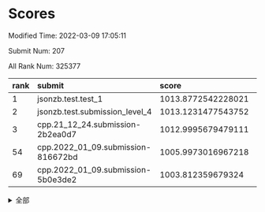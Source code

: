 # Scores

Modified Time: 2022-03-09 17:05:11

Submit Num: 207

All Rank Num: 325377

| rank |               submit               |       score        |       sigma        | pk_num |
| :--- | :--------------------------------- | :----------------- | :----------------- | :----- |
| 1    | jsonzb.test.test_1                 | 1013.8772542228021 | 0.8216164711378788 | 6288   |
| 2    | jsonzb.test.submission_level_4     | 1013.1231477543752 | 0.7582115058463179 | 6286   |
| 3    | cpp.21_12_24.submission-2b2ea0d7   | 1012.9995679479111 | 0.8018539590758769 | 6284   |
| 54   | cpp.2022_01_09.submission-816672bd | 1005.9973016967218 | 0.7200488227326971 | 6289   |
| 69   | cpp.2022_01_09.submission-5b0e3de2 | 1003.812359679324  | 0.7073082629625722 | 6291   |


<details>
<summary>全部</summary>

| rank |                 submit                 |       score        |       sigma        | pk_num |
| :--- | :------------------------------------- | :----------------- | :----------------- | :----- |
| 1    | jsonzb.test.test_1                     | 1013.8772542228021 | 0.8216164711378788 | 6288   |
| 2    | jsonzb.test.submission_level_4         | 1013.1231477543752 | 0.7582115058463179 | 6286   |
| 3    | cpp.21_12_24.submission-2b2ea0d7       | 1012.9995679479111 | 0.8018539590758769 | 6284   |
| 4    | gobigger.level_3.submission_level_3_33 | 1012.8460528968968 | 0.7880417915191016 | 6290   |
| 5    | gobigger.level_3.submission_level_3_2  | 1011.7999945249649 | 0.8122956466623741 | 6286   |
| 6    | gobigger.level_3.submission_level_3_5  | 1011.4519970509845 | 0.7772808545563095 | 6284   |
| 7    | gobigger.level_3.submission_level_3_27 | 1011.0429844301003 | 0.7524787055093247 | 6288   |
| 8    | gobigger.level_3.submission_level_3_14 | 1010.9436733128753 | 0.7527468234049927 | 6288   |
| 9    | gobigger.level_3.submission_level_3_10 | 1010.9031958621213 | 0.754919918915741  | 6288   |
| 10   | gobigger.level_3.submission_level_3_7  | 1010.8528549362816 | 0.7674447774792398 | 6288   |
| 11   | gobigger.level_3.submission_level_3_43 | 1010.6861121842476 | 0.7483978552570092 | 6289   |
| 12   | gobigger.level_3.submission_level_3_28 | 1010.6428776179044 | 0.7769683237452084 | 6286   |
| 13   | gobigger.level_3.submission_level_3_46 | 1010.5565501070232 | 0.7700997676986853 | 6287   |
| 14   | gobigger.level_3.submission_level_3_8  | 1010.4221087344572 | 0.744258827360838  | 6282   |
| 15   | gobigger.level_3.submission_level_3_24 | 1010.4196689222935 | 0.7541288151562487 | 6283   |
| 16   | gobigger.level_3.submission_level_3_35 | 1010.3482851809274 | 0.7778815540516596 | 6287   |
| 17   | gobigger.level_3.submission_level_3_41 | 1010.308232508614  | 0.7745312687745008 | 6286   |
| 18   | gobigger.level_3.submission_level_3_37 | 1010.1890805343892 | 0.7426641786859361 | 6289   |
| 19   | gobigger.level_3.submission_level_3_6  | 1010.156369774528  | 0.7616431426092293 | 6286   |
| 20   | gobigger.level_3.submission_level_3_17 | 1010.0814957695507 | 0.7361372539994191 | 6289   |
| 21   | gobigger.level_3.submission_level_3_11 | 1010.076262901297  | 0.7567518335685132 | 6287   |
| 22   | gobigger.level_3.submission_level_3_15 | 1010.062411720057  | 0.7609565853544258 | 6286   |
| 23   | gobigger.level_3.submission_level_3_26 | 1010.0471061662189 | 0.7844776831565355 | 6291   |
| 24   | gobigger.level_3.submission_level_3_36 | 1009.8980904408378 | 0.7552415180039026 | 6287   |
| 25   | gobigger.level_3.submission_level_3_44 | 1009.8625222235332 | 0.7685171904010966 | 6283   |
| 26   | gobigger.level_3.submission_level_3_1  | 1009.8624485267243 | 0.781569369914217  | 6286   |
| 27   | gobigger.level_3.submission_level_3_0  | 1009.8234754513115 | 0.7539741251129891 | 6289   |
| 28   | gobigger.level_3.submission_level_3_25 | 1009.803996833282  | 0.7445610286820666 | 6291   |
| 29   | gobigger.level_3.submission_level_3_3  | 1009.7856403331855 | 0.7533609990270278 | 6285   |
| 30   | gobigger.level_3.submission_level_3_20 | 1009.7670310449195 | 0.7776091659757906 | 6288   |
| 31   | gobigger.level_3.submission_level_3_21 | 1009.7012847868033 | 0.7504656526067975 | 6283   |
| 32   | gobigger.level_3.submission_level_3_49 | 1009.6492050113992 | 0.7544762534834117 | 6283   |
| 33   | gobigger.level_3.submission_level_3_42 | 1009.5718717806533 | 0.7685241119647435 | 6286   |
| 34   | gobigger.level_3.submission_level_3_31 | 1009.4905916813743 | 0.7403037776735495 | 6287   |
| 35   | gobigger.level_3.submission_level_3_9  | 1009.3795150461921 | 0.7499176537131271 | 6283   |
| 36   | gobigger.level_3.submission_level_3_40 | 1009.3624580180879 | 0.75185269441313   | 6288   |
| 37   | gobigger.level_3.submission_level_3_48 | 1009.3073065722964 | 0.7428179583472291 | 6287   |
| 38   | gobigger.level_3.submission_level_3_47 | 1009.245475004537  | 0.7321936174088484 | 6284   |
| 39   | gobigger.level_3.submission_level_3_19 | 1009.2163600422314 | 0.7762161076078751 | 6283   |
| 40   | gobigger.level_3.submission_level_3_30 | 1009.192590395811  | 0.7592087358571745 | 6287   |
| 41   | gobigger.level_3.submission_level_3_22 | 1009.1217779539807 | 0.7878823574038445 | 6285   |
| 42   | gobigger.level_3.submission_level_3_16 | 1009.0425160108396 | 0.7534395611099224 | 6285   |
| 43   | gobigger.level_3.submission_level_3_29 | 1008.9129373380806 | 0.7597543547373241 | 6285   |
| 44   | gobigger.level_3.submission_level_3_39 | 1008.7960725344764 | 0.7422715478081158 | 6288   |
| 45   | gobigger.level_3.submission_level_3_4  | 1008.7143125632416 | 0.7469651804914488 | 6286   |
| 46   | gobigger.level_3.submission_level_3_12 | 1008.4995270397551 | 0.739312031040977  | 6288   |
| 47   | gobigger.level_3.submission_level_3_13 | 1008.4541864842092 | 0.7409312097891692 | 6287   |
| 48   | gobigger.level_3.submission_level_3_32 | 1008.3597216899757 | 0.7559563277616891 | 6291   |
| 49   | gobigger.level_3.submission_level_3_23 | 1008.321496566948  | 0.752582754401088  | 6290   |
| 50   | gobigger.level_3.submission_level_3_18 | 1008.3164035874852 | 0.7551838160595782 | 6292   |
| 51   | gobigger.level_3.submission_level_3_45 | 1008.2916892147736 | 0.7253372922056616 | 6284   |
| 52   | gobigger.level_3.submission_level_3_34 | 1008.1142161630986 | 0.7342858977464042 | 6291   |
| 53   | gobigger.level_3.submission_level_3_38 | 1007.9961796020415 | 0.7426318304755222 | 6288   |
| 54   | cpp.2022_01_09.submission-816672bd     | 1005.9973016967218 | 0.7200488227326971 | 6289   |
| 55   | gobigger.level_1.submission_level_1_29 | 1004.9651692507592 | 0.7150660828365212 | 6288   |
| 56   | gobigger.level_1.submission_level_1_10 | 1004.9314238272126 | 0.7213784052005664 | 6289   |
| 57   | gobigger.level_1.submission_level_1_4  | 1004.6808516107706 | 0.7210157007703634 | 6289   |
| 58   | gobigger.level_1.submission_level_1_46 | 1004.6569463787756 | 0.7153999244910086 | 6285   |
| 59   | gobigger.level_1.submission_level_1_37 | 1004.6188410873876 | 0.7235052285990369 | 6287   |
| 60   | gobigger.level_1.submission_level_1_49 | 1004.4077587298281 | 0.7130254157871097 | 6291   |
| 61   | gobigger.level_1.submission_level_1_0  | 1004.2537452241146 | 0.7191603208501587 | 6286   |
| 62   | gobigger.level_1.submission_level_1_24 | 1004.0629495602624 | 0.7264393653569761 | 6286   |
| 63   | gobigger.level_1.submission_level_1_36 | 1003.9773727123868 | 0.7203249549182646 | 6282   |
| 64   | gobigger.level_1.submission_level_1_39 | 1003.9656406156114 | 0.713404232176212  | 6286   |
| 65   | gobigger.level_1.submission_level_1_12 | 1003.9329284791686 | 0.710545450792664  | 6287   |
| 66   | gobigger.level_1.submission_level_1_45 | 1003.8576586146602 | 0.7117860501922639 | 6286   |
| 67   | gobigger.level_1.submission_level_1_18 | 1003.8275944689705 | 0.7278513643199654 | 6293   |
| 68   | gobigger.level_1.submission_level_1_20 | 1003.8131873234971 | 0.7199613985266172 | 6283   |
| 69   | cpp.2022_01_09.submission-5b0e3de2     | 1003.812359679324  | 0.7073082629625722 | 6291   |
| 70   | gobigger.level_1.submission_level_1_34 | 1003.7515628583541 | 0.7071710181485403 | 6290   |
| 71   | gobigger.level_1.submission_level_1_28 | 1003.7146243161021 | 0.7049212553306529 | 6294   |
| 72   | gobigger.level_1.submission_level_1_47 | 1003.6806578375401 | 0.7198495787299405 | 6289   |
| 73   | gobigger.level_1.submission_level_1_19 | 1003.6576433494237 | 0.7243464237566695 | 6289   |
| 74   | gobigger.level_1.submission_level_1_27 | 1003.6506050053877 | 0.7183050554039503 | 6287   |
| 75   | gobigger.level_1.submission_level_1_35 | 1003.6008565061729 | 0.7156649492660294 | 6289   |
| 76   | gobigger.level_1.submission_level_1_32 | 1003.5099419035404 | 0.7082252637343247 | 6279   |
| 77   | gobigger.level_1.submission_level_1_2  | 1003.509630324447  | 0.7196478484921259 | 6283   |
| 78   | gobigger.level_1.submission_level_1_41 | 1003.4962962664029 | 0.7246686873990286 | 6288   |
| 79   | gobigger.level_1.submission_level_1_1  | 1003.4715161729647 | 0.7060017949842381 | 6285   |
| 80   | gobigger.level_1.submission_level_1_17 | 1003.3939358464003 | 0.7020949234829897 | 6292   |
| 81   | gobigger.level_1.submission_level_1_21 | 1003.3630473057912 | 0.7112229848645668 | 6287   |
| 82   | gobigger.level_1.submission_level_1_8  | 1003.3542972874145 | 0.7127665272438034 | 6288   |
| 83   | gobigger.level_1.submission_level_1_5  | 1003.3096965274996 | 0.7138194143399474 | 6288   |
| 84   | gobigger.level_1.submission_level_1_31 | 1003.2591491306196 | 0.7120412506172301 | 6294   |
| 85   | gobigger.level_1.submission_level_1_7  | 1003.1951798235359 | 0.7118352032225216 | 6287   |
| 86   | gobigger.level_1.submission_level_1_33 | 1003.157043155366  | 0.723527493964317  | 6291   |
| 87   | gobigger.level_1.submission_level_1_9  | 1003.088908075954  | 0.7137329721538512 | 6285   |
| 88   | gobigger.level_1.submission_level_1_23 | 1002.9908329112744 | 0.7103758952133604 | 6283   |
| 89   | gobigger.level_1.submission_level_1_22 | 1002.8307341979189 | 0.7115955257299237 | 6288   |
| 90   | gobigger.level_1.submission_level_1_42 | 1002.8117433730965 | 0.7011072078507731 | 6287   |
| 91   | gobigger.level_1.submission_level_1_3  | 1002.7779423134975 | 0.7048497171407221 | 6283   |
| 92   | gobigger.level_1.submission_level_1_16 | 1002.7466193732164 | 0.7145077092399889 | 6288   |
| 93   | gobigger.level_1.submission_level_1_40 | 1002.7462019728126 | 0.7052369604851784 | 6285   |
| 94   | gobigger.level_1.submission_level_1_25 | 1002.7434846150503 | 0.7130167820674875 | 6291   |
| 95   | gobigger.level_1.submission_level_1_30 | 1002.63779691832   | 0.7217553825966933 | 6287   |
| 96   | gobigger.level_1.submission_level_1_15 | 1002.6049563610591 | 0.7076244377174428 | 6287   |
| 97   | gobigger.level_1.submission_level_1_43 | 1002.5717424213511 | 0.7072783079707364 | 6280   |
| 98   | gobigger.level_1.submission_level_1_48 | 1002.5497592033274 | 0.7147650756870044 | 6288   |
| 99   | gobigger.level_1.submission_level_1_38 | 1002.3503551993857 | 0.7165117110066644 | 6286   |
| 100  | gobigger.level_1.submission_level_1_14 | 1002.1544458245334 | 0.7164825089441584 | 6288   |
| 101  | gobigger.level_1.submission_level_1_13 | 1002.0848041492125 | 0.7095558843311095 | 6284   |
| 102  | gobigger.level_1.submission_level_1_6  | 1002.0698087716208 | 0.7137213238240384 | 6288   |
| 103  | gobigger.level_1.submission_level_1_44 | 1001.9657033813273 | 0.7142230516648875 | 6286   |
| 104  | gobigger.level_1.submission_level_1_26 | 1001.6675041086606 | 0.7146584636298904 | 6283   |
| 105  | gobigger.level_1.submission_level_1_11 | 1001.4650072624781 | 0.713889186718228  | 6289   |
| 106  | gobigger.random.submission_random_28   | 998.0060206636899  | 0.7069241931676569 | 6294   |
| 107  | gobigger.random.submission_random_1    | 997.3467081475668  | 0.7131875321897321 | 6290   |
| 108  | gobigger.random.submission_random_29   | 997.2891149279868  | 0.7111474974287071 | 6286   |
| 109  | gobigger.random.submission_random_46   | 997.096742362893   | 0.703746508322084  | 6290   |
| 110  | gobigger.random.submission_random_9    | 996.9624624266003  | 0.7166126058365639 | 6287   |
| 111  | gobigger.random.submission_random_8    | 996.932447191244   | 0.6941461381613682 | 6286   |
| 112  | gobigger.random.submission_random_19   | 996.8706224864401  | 0.7042876485350679 | 6286   |
| 113  | gobigger.random.submission_random_17   | 996.8017956985644  | 0.7049033893695644 | 6287   |
| 114  | gobigger.random.submission_random_23   | 996.7832635401642  | 0.6994995096241228 | 6286   |
| 115  | gobigger.random.submission_random_5    | 996.6997452369535  | 0.7091374024364717 | 6288   |
| 116  | gobigger.random.submission_random_16   | 996.6209126746212  | 0.707271458984543  | 6294   |
| 117  | gobigger.random.submission_random_12   | 996.572630114663   | 0.706321653324153  | 6288   |
| 118  | gobigger.random.submission_random_20   | 996.508318546089   | 0.7092039621311856 | 6286   |
| 119  | gobigger.random.submission_random_0    | 996.4772286528204  | 0.7155889764103275 | 6291   |
| 120  | gobigger.random.submission_random_32   | 996.4639827183928  | 0.6979687322526831 | 6294   |
| 121  | gobigger.random.submission_random_39   | 996.4531484587953  | 0.7067399784079323 | 6287   |
| 122  | gobigger.random.submission_random_25   | 996.3941738419385  | 0.7097261918865551 | 6290   |
| 123  | gobigger.random.submission_random_44   | 996.3442046984769  | 0.7010378830119461 | 6286   |
| 124  | gobigger.random.submission_random_30   | 996.3077143178142  | 0.7074959846220724 | 6288   |
| 125  | gobigger.random.submission_random_22   | 996.2639020953483  | 0.7070408765473019 | 6287   |
| 126  | gobigger.random.submission_random_36   | 996.2473730150949  | 0.7174690097672102 | 6286   |
| 127  | gobigger.random.submission_random_42   | 996.2218631949872  | 0.6915871712322437 | 6284   |
| 128  | gobigger.random.submission_random_7    | 996.1630761300647  | 0.706741721452594  | 6287   |
| 129  | gobigger.random.submission_random_24   | 996.0127256133006  | 0.7262915191547076 | 6284   |
| 130  | gobigger.random.submission_random_43   | 996.0098457235578  | 0.7159219572534192 | 6288   |
| 131  | gobigger.random.submission_random_15   | 995.9938247509626  | 0.7144410478712395 | 6288   |
| 132  | gobigger.random.submission_random_18   | 995.9197870299522  | 0.717588238118193  | 6288   |
| 133  | gobigger.random.submission_random_31   | 995.9042825312245  | 0.7124046546575027 | 6288   |
| 134  | gobigger.random.submission_random_27   | 995.8954990043793  | 0.7137235491804028 | 6287   |
| 135  | gobigger.random.submission_random_13   | 995.8394868400186  | 0.7028397779242187 | 6290   |
| 136  | gobigger.random.submission_random_11   | 995.7795949678535  | 0.7266407857168602 | 6289   |
| 137  | gobigger.random.submission_random_4    | 995.6677317486085  | 0.7122279883999244 | 6284   |
| 138  | gobigger.random.submission_random_40   | 995.664112216846   | 0.7115464550638093 | 6285   |
| 139  | gobigger.random.submission_random_26   | 995.660216923426   | 0.7147473461055509 | 6292   |
| 140  | gobigger.random.submission_random_45   | 995.5823728194686  | 0.7077432085030122 | 6290   |
| 141  | gobigger.random.submission_random_48   | 995.5335561043879  | 0.7074378094455949 | 6291   |
| 142  | gobigger.random.submission_random_6    | 995.4847121958267  | 0.7245380830170859 | 6290   |
| 143  | gobigger.random.submission_random_35   | 995.4748564263247  | 0.7124369063581376 | 6294   |
| 144  | gobigger.random.submission_random_47   | 995.4577589938694  | 0.7014963634511279 | 6286   |
| 145  | gobigger.random.submission_random_41   | 995.4110405875114  | 0.7041286129296901 | 6288   |
| 146  | gobigger.random.submission_random_14   | 995.3140202423374  | 0.7257155507748468 | 6288   |
| 147  | gobigger.random.submission_random_38   | 995.3030751229842  | 0.7062991473547104 | 6284   |
| 148  | gobigger.random.submission_random_21   | 995.2180384850595  | 0.7161003847477829 | 6288   |
| 149  | gobigger.random.submission_random_2    | 995.075815148058   | 0.707936723753844  | 6288   |
| 150  | gobigger.random.submission_random_34   | 994.858062690595   | 0.704576563383249  | 6288   |
| 151  | gobigger.random.submission_random_10   | 994.8515496503114  | 0.702429792573326  | 6286   |
| 152  | gobigger.random.submission_random_49   | 994.8354836498111  | 0.7061319079844393 | 6285   |
| 153  | gobigger.random.submission_random_33   | 994.8050040714313  | 0.7222287972173219 | 6289   |
| 154  | gobigger.level_2.submission_level_2_45 | 994.7010520875951  | 0.7337473774514705 | 6282   |
| 155  | gobigger.random.submission_random_37   | 994.698351146282   | 0.7246095612648479 | 6290   |
| 156  | gobigger.level_2.submission_level_2_10 | 994.5378775649966  | 0.7282209790929691 | 6290   |
| 157  | gobigger.random.submission_random_3    | 994.5229384730337  | 0.72947010987955   | 6291   |
| 158  | gobigger.level_2.submission_level_2_9  | 994.2585328619579  | 0.7313565213539855 | 6289   |
| 159  | gobigger.level_2.submission_level_2_26 | 994.1650364228561  | 0.722931797171561  | 6288   |
| 160  | gobigger.level_2.submission_level_2_32 | 993.5779182870559  | 0.7723995987595436 | 6288   |
| 161  | gobigger.level_2.submission_level_2_49 | 993.5407454492948  | 0.7361510678585795 | 6293   |
| 162  | gobigger.level_2.submission_level_2_18 | 993.3686599351676  | 0.7338796450918719 | 6290   |
| 163  | gobigger.level_2.submission_level_2_41 | 993.2846743073031  | 0.7297980003654239 | 6286   |
| 164  | gobigger.level_2.submission_level_2_19 | 993.25899609955    | 0.7277954870396166 | 6289   |
| 165  | gobigger.level_2.submission_level_2_48 | 992.952023756861   | 0.7388417481200593 | 6289   |
| 166  | gobigger.level_2.submission_level_2_28 | 992.8755377850148  | 0.7324140820332063 | 6286   |
| 167  | gobigger.level_2.submission_level_2_29 | 992.850870646023   | 0.7325130787629055 | 6292   |
| 168  | gobigger.level_2.submission_level_2_30 | 992.8505376031266  | 0.7479512962886513 | 6285   |
| 169  | gobigger.level_2.submission_level_2_7  | 992.8191026564386  | 0.7327211823510467 | 6289   |
| 170  | gobigger.level_2.submission_level_2_31 | 992.7440574265403  | 0.7288227829635319 | 6287   |
| 171  | gobigger.level_2.submission_level_2_22 | 992.6722442448302  | 0.7180960831868493 | 6290   |
| 172  | gobigger.level_2.submission_level_2_12 | 992.6534078264367  | 0.7426187244069233 | 6283   |
| 173  | gobigger.level_2.submission_level_2_44 | 992.5327521208204  | 0.7434067533217757 | 6284   |
| 174  | gobigger.level_2.submission_level_2_2  | 992.5242142034087  | 0.7319362498202782 | 6288   |
| 175  | gobigger.level_2.submission_level_2_13 | 992.4201426280687  | 0.7273955986714065 | 6287   |
| 176  | gobigger.level_2.submission_level_2_3  | 992.3594551679846  | 0.7330498065110626 | 6289   |
| 177  | gobigger.level_2.submission_level_2_27 | 992.3521487071907  | 0.7431970986425114 | 6289   |
| 178  | gobigger.level_2.submission_level_2_34 | 992.3461208775074  | 0.7343993522465267 | 6291   |
| 179  | gobigger.level_2.submission_level_2_24 | 992.1838881244245  | 0.7564995273170241 | 6288   |
| 180  | gobigger.level_2.submission_level_2_20 | 992.163854792254   | 0.740882772098615  | 6289   |
| 181  | gobigger.level_2.submission_level_2_36 | 992.1435896796148  | 0.7521340307590682 | 6289   |
| 182  | gobigger.level_2.submission_level_2_8  | 991.9655698686166  | 0.7657010629885563 | 6287   |
| 183  | gobigger.level_2.submission_level_2_47 | 991.9405168484635  | 0.7470729106392611 | 6282   |
| 184  | gobigger.level_2.submission_level_2_14 | 991.9053230389902  | 0.7417070924986571 | 6291   |
| 185  | gobigger.level_2.submission_level_2_0  | 991.8703192700183  | 0.7445504365754191 | 6287   |
| 186  | gobigger.level_2.submission_level_2_23 | 991.7241701244163  | 0.741824697215276  | 6291   |
| 187  | gobigger.level_2.submission_level_2_5  | 991.6790750723198  | 0.7687461536183418 | 6287   |
| 188  | gobigger.level_2.submission_level_2_40 | 991.650775424287   | 0.7453221256185631 | 6290   |
| 189  | gobigger.level_2.submission_level_2_46 | 991.5560588958563  | 0.7397555056706977 | 6288   |
| 190  | gobigger.level_2.submission_level_2_11 | 991.437971023085   | 0.7503811852742495 | 6287   |
| 191  | gobigger.level_2.submission_level_2_43 | 991.4026511134607  | 0.7475841264147729 | 6287   |
| 192  | gobigger.level_2.submission_level_2_38 | 991.3912872436082  | 0.7399768932703263 | 6287   |
| 193  | gobigger.level_2.submission_level_2_21 | 991.3869458142317  | 0.7370964448534171 | 6291   |
| 194  | gobigger.level_2.submission_level_2_15 | 991.3701813725795  | 0.7461934063615756 | 6286   |
| 195  | gobigger.level_2.submission_level_2_25 | 991.369272299904   | 0.7494102194889544 | 6292   |
| 196  | gobigger.level_2.submission_level_2_4  | 991.2909185693709  | 0.7305362324286344 | 6290   |
| 197  | gobigger.level_2.submission_level_2_1  | 991.2435023997665  | 0.7517170894621696 | 6283   |
| 198  | gobigger.level_2.submission_level_2_35 | 991.2046806309876  | 0.7352107672594684 | 6286   |
| 199  | gobigger.level_2.submission_level_2_37 | 991.1792362117636  | 0.7435985428850459 | 6287   |
| 200  | gobigger.level_2.submission_level_2_42 | 991.1541461036193  | 0.7607496126628837 | 6287   |
| 201  | gobigger.level_2.submission_level_2_33 | 991.1082505697618  | 0.738183685035035  | 6288   |
| 202  | gobigger.level_2.submission_level_2_6  | 990.9782285688024  | 0.7497192108573373 | 6286   |
| 203  | gobigger.level_2.submission_level_2_39 | 990.9692686898368  | 0.7544737755304315 | 6287   |
| 204  | gobigger.level_2.submission_level_2_17 | 990.7800875660715  | 0.750636997392001  | 6286   |
| 205  | gobigger.level_2.submission_level_2_16 | 990.6521053624475  | 0.7586733622251733 | 6291   |
| 206  | gobigger.none.submission_none_0        | 978.7733627686072  | 1.208410385641336  | 6291   |
| 207  | gobigger.none.submission_none_1        | 976.8474057647503  | 1.4180737897384392 | 6287   |

</details>